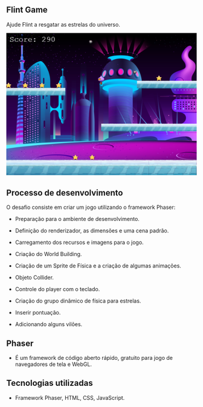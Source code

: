 ## Flint Game

Ajude Flint a resgatar as estrelas do universo. 

![Flint Game](https://github.com/carinareketis/Flint-Game/blob/master/src/assets/apresentation.png)

## Processo de desenvolvimento

O desafio consiste em criar um jogo utilizando o framework Phaser:

* Preparação para o ambiente de desenvolvimento.

* Definição do renderizador, as dimensões e uma cena padrão.

* Carregamento dos recursos e imagens para o jogo.

* Criação do World Building.

* Criação de um Sprite de Física e a criação de algumas animações.

* Objeto Collider.

* Controle do player com o teclado.

*  Criação do grupo dinâmico de física para estrelas.

* Inserir pontuação.

* Adicionando alguns vilões.

## Phaser

* É um framework de código aberto rápido, gratuito para jogo de navegadores de tela e WebGL.

## Tecnologias utilizadas

* Framework Phaser, HTML, CSS, JavaScript.
